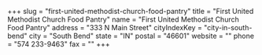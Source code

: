 +++
slug = "first-united-methodist-church-food-pantry"
title = "First United Methodist Church Food Pantry"
name = "First United Methodist Church Food Pantry"
address = "333 N Main Street"
cityIndexKey = "city-in-south-bend"
city = "South Bend"
state = "IN"
postal = "46601"
website = ""
phone = "574 233-9463"
fax = ""
+++
